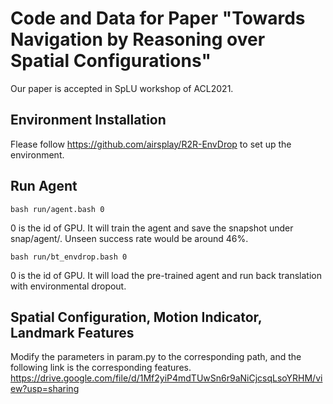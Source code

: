 # Code and Data for Paper "Towards Navigation by Reasoning over Spatial Configurations" 
Our paper is accepted in SpLU workshop of ACL2021.

## Environment Installation
Flease follow https://github.com/airsplay/R2R-EnvDrop to set up the environment.



## Run Agent
```
bash run/agent.bash 0
```
0 is the id of GPU. It will train the agent and save the snapshot under snap/agent/. Unseen success rate would be around 46%.

```
bash run/bt_envdrop.bash 0
```
0 is the id of GPU. 
It will load the pre-trained agent and run back translation with environmental dropout.

## Spatial Configuration, Motion Indicator, Landmark Features
Modify the parameters in param.py to the corresponding path, and the following link is the corresponding features.
https://drive.google.com/file/d/1Mf2yiP4mdTUwSn6r9aNiCjcsqLsoYRHM/view?usp=sharing






